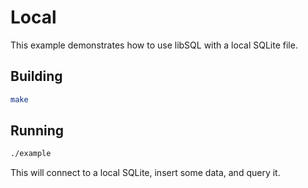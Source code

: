 # Local

This example demonstrates how to use libSQL with a local SQLite file.

## Building

```bash
make
```

## Running

```bash
./example
```

This will connect to a local SQLite, insert some data, and query it.
